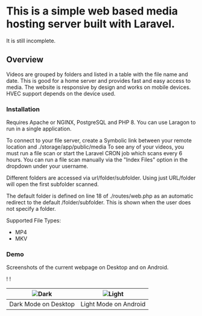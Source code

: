 # This is a simple web based media hosting server built with Laravel.
It is still incomplete.



## Overview

Videos are grouped by folders and listed in a table with the file name and date. 
This is good for a home server and provides fast and easy access to media. 
The website is responsive by design and works on mobile devices. HVEC support depends on the device used. 

### Installation

Requires Apache or NGINX, PostgreSQL and PHP 8. You can use Laragon to run in a single application.

To connect to your file server, create a Symbolic link between your remote location and ./storage/app/public/media
To see any of your videos, you must run a file scan or start the Laravel CRON job which scans every 6 hours.
You can run a file scan manually via the "Index Files" option in the dropdown under your username.

Different folders are accessed via url/folder/subfolder. Using just URL/folder will open the first subfolder scanned.

The default folder is defined on line 18 of ./routes/web.php as an automatic redirect to the default /folder/subfolder.
This is shown when the user does not specify a folder.

Supported File Types:
- MP4
- MKV

### Demo

Screenshots of the current webpage on Desktop and on Android.

!
!

|![Dark](https://github.com/aminnausin/mediaServer/assets/83550431/7df9dbe1-efec-4aad-ae64-df857f718480)|![Light](https://github.com/aminnausin/mediaServer/assets/83550431/495ba4cb-0e30-45e3-91b7-d3a3dae454b6)|
|:-:|:-:|
|Dark Mode on Desktop|Light Mode on Android|
